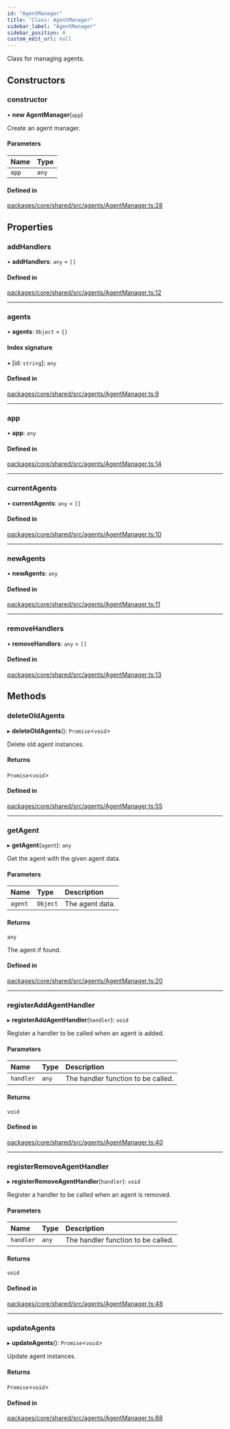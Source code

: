 ```yaml
---
id: "AgentManager"
title: "Class: AgentManager"
sidebar_label: "AgentManager"
sidebar_position: 0
custom_edit_url: null
---
```


Class for managing agents.

## Constructors

### constructor

• **new AgentManager**(`app`)

Create an agent manager.

#### Parameters

| Name | Type |
| :------ | :------ |
| `app` | `any` |

#### Defined in

[packages/core/shared/src/agents/AgentManager.ts:28](https://github.com/Oneirocom/Magick/blob/c560ff45/packages/core/shared/src/agents/AgentManager.ts#L28)

## Properties

### addHandlers

• **addHandlers**: `any` = `[]`

#### Defined in

[packages/core/shared/src/agents/AgentManager.ts:12](https://github.com/Oneirocom/Magick/blob/c560ff45/packages/core/shared/src/agents/AgentManager.ts#L12)

___

### agents

• **agents**: `Object` = `{}`

#### Index signature

▪ [id: `string`]: `any`

#### Defined in

[packages/core/shared/src/agents/AgentManager.ts:9](https://github.com/Oneirocom/Magick/blob/c560ff45/packages/core/shared/src/agents/AgentManager.ts#L9)

___

### app

• **app**: `any`

#### Defined in

[packages/core/shared/src/agents/AgentManager.ts:14](https://github.com/Oneirocom/Magick/blob/c560ff45/packages/core/shared/src/agents/AgentManager.ts#L14)

___

### currentAgents

• **currentAgents**: `any` = `[]`

#### Defined in

[packages/core/shared/src/agents/AgentManager.ts:10](https://github.com/Oneirocom/Magick/blob/c560ff45/packages/core/shared/src/agents/AgentManager.ts#L10)

___

### newAgents

• **newAgents**: `any`

#### Defined in

[packages/core/shared/src/agents/AgentManager.ts:11](https://github.com/Oneirocom/Magick/blob/c560ff45/packages/core/shared/src/agents/AgentManager.ts#L11)

___

### removeHandlers

• **removeHandlers**: `any` = `[]`

#### Defined in

[packages/core/shared/src/agents/AgentManager.ts:13](https://github.com/Oneirocom/Magick/blob/c560ff45/packages/core/shared/src/agents/AgentManager.ts#L13)

## Methods

### deleteOldAgents

▸ **deleteOldAgents**(): `Promise`<`void`\>

Delete old agent instances.

#### Returns

`Promise`<`void`\>

#### Defined in

[packages/core/shared/src/agents/AgentManager.ts:55](https://github.com/Oneirocom/Magick/blob/c560ff45/packages/core/shared/src/agents/AgentManager.ts#L55)

___

### getAgent

▸ **getAgent**(`agent`): `any`

Get the agent with the given agent data.

#### Parameters

| Name | Type | Description |
| :------ | :------ | :------ |
| `agent` | `Object` | The agent data. |

#### Returns

`any`

The agent if found.

#### Defined in

[packages/core/shared/src/agents/AgentManager.ts:20](https://github.com/Oneirocom/Magick/blob/c560ff45/packages/core/shared/src/agents/AgentManager.ts#L20)

___

### registerAddAgentHandler

▸ **registerAddAgentHandler**(`handler`): `void`

Register a handler to be called when an agent is added.

#### Parameters

| Name | Type | Description |
| :------ | :------ | :------ |
| `handler` | `any` | The handler function to be called. |

#### Returns

`void`

#### Defined in

[packages/core/shared/src/agents/AgentManager.ts:40](https://github.com/Oneirocom/Magick/blob/c560ff45/packages/core/shared/src/agents/AgentManager.ts#L40)

___

### registerRemoveAgentHandler

▸ **registerRemoveAgentHandler**(`handler`): `void`

Register a handler to be called when an agent is removed.

#### Parameters

| Name | Type | Description |
| :------ | :------ | :------ |
| `handler` | `any` | The handler function to be called. |

#### Returns

`void`

#### Defined in

[packages/core/shared/src/agents/AgentManager.ts:48](https://github.com/Oneirocom/Magick/blob/c560ff45/packages/core/shared/src/agents/AgentManager.ts#L48)

___

### updateAgents

▸ **updateAgents**(): `Promise`<`void`\>

Update agent instances.

#### Returns

`Promise`<`void`\>

#### Defined in

[packages/core/shared/src/agents/AgentManager.ts:88](https://github.com/Oneirocom/Magick/blob/c560ff45/packages/core/shared/src/agents/AgentManager.ts#L88)
